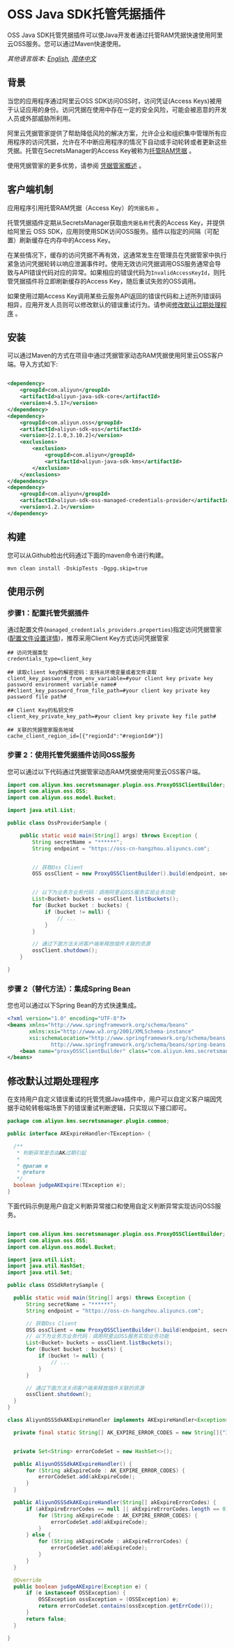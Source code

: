 # OSS Java SDK托管凭据插件

OSS Java SDK托管凭据插件可以使Java开发者通过托管RAM凭据快速使用阿里云OSS服务。您可以通过Maven快速使用。

*其他语言版本: [English](README.md), [简体中文](README.zh-cn.md)*

## 背景
当您的应用程序通过阿里云OSS SDK访问OSS时，访问凭证(Access Keys)被用于认证应用的身份。访问凭据在使用中存在一定的安全风险，可能会被恶意的开发人员或外部威胁所利用。

阿里云凭据管家提供了帮助降低风险的解决方案，允许企业和组织集中管理所有应用程序的访问凭据，允许在不中断应用程序的情况下自动或手动轮转或者更新这些凭据。托管在SecretsManager的Access Key被称为[托管RAM凭据](https://help.aliyun.com/document_detail/212421.html) 。

使用凭据管家的更多优势，请参阅 [凭据管家概述](https://help.aliyun.com/document_detail/152001.html) 。

## 客户端机制
应用程序引用托管RAM凭据（Access Key）的`凭据名称` 。

托管凭据插件定期从SecretsManager获取由`凭据名称`代表的Access Key，并提供给阿里云 OSS SDK，应用则使用SDK访问OSS服务。插件以指定的间隔（可配置）刷新缓存在内存中的Access Key。

在某些情况下，缓存的访问凭据不再有效，这通常发生在管理员在凭据管家中执行紧急访问凭据轮转以响应泄漏事件时。使用无效访问凭据调用OSS服务通常会导致与API错误代码对应的异常。如果相应的错误代码为`InvalidAccessKeyId`，则托管凭据插件将立即刷新缓存的Access Key，随后重试失败的OSS调用。

如果使用过期Access Key调用某些云服务API返回的错误代码和上述所列错误码相异，应用开发人员则可以修改默认的错误重试行为。请参阅[修改默认过期处理程序](#修改默认过期处理程序) 。



## 安装

可以通过Maven的方式在项目中通过凭据管家动态RAM凭据使用阿里云OSS客户端。导入方式如下:

```XML

<dependency>
    <groupId>com.aliyun</groupId>
    <artifactId>aliyun-java-sdk-core</artifactId>
    <version>4.5.17</version>
</dependency>
<dependency>
    <groupId>com.aliyun.oss</groupId>
    <artifactId>aliyun-sdk-oss</artifactId>
    <version>[2.1.0,3.10.2]</version>
    <exclusions>
        <exclusion>
            <groupId>com.aliyun</groupId>
            <artifactId>aliyun-java-sdk-kms</artifactId>
        </exclusion>
    </exclusions>
</dependency>
<dependency>
    <groupId>com.aliyun</groupId>
    <artifactId>aliyun-sdk-oss-managed-credentials-provider</artifactId>
    <version>1.2.1</version>
</dependency>

```

## 构建

您可以从Github检出代码通过下面的maven命令进行构建。

```
mvn clean install -DskipTests -Dgpg.skip=true
```

## 使用示例

### 步骤1：配置托管凭据插件

通过配置文件(`managed_credentials_providers.properties`)指定访问凭据管家([配置文件设置详情](../../README_config.zh-cn.md))，推荐采用Client Key方式访问凭据管家

```properties
## 访问凭据类型
credentials_type=client_key

## 读取client key的解密密码：支持从环境变量或者文件读取
client_key_password_from_env_variable=#your client key private key password environment variable name#
##client_key_password_from_file_path=#your client key private key password file path#

## Client Key的私钥文件
client_key_private_key_path=#your client key private key file path#

## 关联的凭据管家服务地域
cache_client_region_id=[{"regionId":"#regionId#"}]
```

### 步骤 2：使用托管凭据插件访问OSS服务

您可以通过以下代码通过凭据管家动态RAM凭据使用阿里云OSS客户端。

```Java
import com.aliyun.kms.secretsmanager.plugin.oss.ProxyOSSClientBuilder;
import com.aliyun.oss.OSS;
import com.aliyun.oss.model.Bucket;

import java.util.List;

public class OssProviderSample {

    public static void main(String[] args) throws Exception {
        String secretName = "******";
        String endpoint = "https://oss-cn-hangzhou.aliyuncs.com";


        // 获取Oss Client
        OSS ossClient = new ProxyOSSClientBuilder().build(endpoint, secretName);


        // 以下为业务方业务代码：调用阿里云OSS服务实现业务功能
        List<Bucket> buckets = ossClient.listBuckets();
        for (Bucket bucket : buckets) {
            if (bucket != null) {
                // ...
            }
        }

        // 通过下面方法关闭客户端来释放插件关联的资源 
        ossClient.shutdown();
    }

}
```

### 步骤 2（替代方法）：集成Spring Bean

您也可以通过以下Spring Bean的方式快速集成。

```XML
<?xml version="1.0" encoding="UTF-8"?>
<beans xmlns="http://www.springframework.org/schema/beans"
       xmlns:xsi="http://www.w3.org/2001/XMLSchema-instance"
       xsi:schemaLocation="http://www.springframework.org/schema/beans
              http://www.springframework.org/schema/beans/spring-beans.xsd">
    <bean name="proxyOSSClientBuilder" class="com.aliyun.kms.secretsmanager.plugin.oss.ProxyOSSClientBuilder" scope="singleton" />
</beans>

```

## 修改默认过期处理程序

在支持用户自定义错误重试的托管凭据Java插件中，用户可以自定义客户端因凭据手动轮转极端场景下的错误重试判断逻辑，只实现以下接口即可。

  ```Java
package com.aliyun.kms.secretsmanager.plugin.common;

public interface AKExpireHandler<TException> {

    /**
     * 判断异常是否由AK过期引起
     *
     * @param e
     * @return
     */
    boolean judgeAKExpire(TException e);
}

  ```

下面代码示例是用户自定义判断异常接口和使用自定义判断异常实现访问OSS服务。


  ```Java

import com.aliyun.kms.secretsmanager.plugin.oss.ProxyOSSClientBuilder;
import com.aliyun.oss.OSS;
import com.aliyun.oss.model.Bucket;

import java.util.List;
import java.util.HashSet;
import java.util.Set;

public class OSSdkRetrySample {

    public static void main(String[] args) throws Exception {
        String secretName = "******";
        String endpoint = "https://oss-cn-hangzhou.aliyuncs.com";

        // 获取Oss Client
        OSS ossClient = new ProxyOSSClientBuilder().build(endpoint, secretName, new AliyunOSSSdkAKExpireHandler());
        // 以下为业务方业务代码：调用阿里云OSS服务实现业务功能
        List<Bucket> buckets = ossClient.listBuckets();
        for (Bucket bucket : buckets) {
            if (bucket != null) {
                // ...
            }
        }

        // 通过下面方法关闭客户端来释放插件关联的资源 
        ossClient.shutdown();
    }
}

class AliyunOSSSdkAKExpireHandler implements AKExpireHandler<Exception> {

    private final static String[] AK_EXPIRE_ERROR_CODES = new String[]{"InvalidAccessKeyId"};


    private Set<String> errorCodeSet = new HashSet<>();

    public AliyunOSSSdkAKExpireHandler() {
        for (String akExpireCode : AK_EXPIRE_ERROR_CODES) {
            errorCodeSet.add(akExpireCode);
        }
    }

    public AliyunOSSSdkAKExpireHandler(String[] akExpireErrorCodes) {
        if (akExpireErrorCodes == null || akExpireErrorCodes.length == 0) {
            for (String akExpireCode : AK_EXPIRE_ERROR_CODES) {
                errorCodeSet.add(akExpireCode);
            }
        } else {
            for (String akExpireCode : akExpireErrorCodes) {
                errorCodeSet.add(akExpireCode);
            }
        }
    }

    @Override
    public boolean judgeAKExpire(Exception e) {
        if (e instanceof OSSException) {
            OSSException ossException = (OSSException) e;
            return errorCodeSet.contains(ossException.getErrCode());
        }
        return false;
    }

}

  ```
